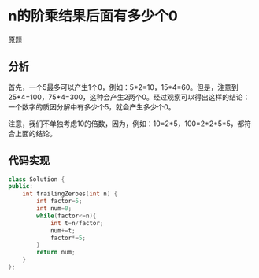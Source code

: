 # n的阶乘结果后面有多少个0

[原题](https://leetcode-cn.com/problems/factorial-trailing-zeroes/)

## 分析

首先，一个5最多可以产生1个0，例如：5\*2=10，15\*4=60。但是，注意到25\*4=100，75\*4=300，这种会产生2两个0。经过观察可以得出这样的结论：一个数字的质因分解中有多少个5，就会产生多少个0。

注意，我们不单独考虑10的倍数，因为，例如：10=2\*5，100=2\*2\*5\*5，都符合上面的结论。

## 代码实现

```c++
class Solution {
public:
    int trailingZeroes(int n) {
        int factor=5;
        int num=0;
        while(factor<=n){
            int t=n/factor;
            num+=t;
            factor*=5;
        }
        return num;
    }
};
```

